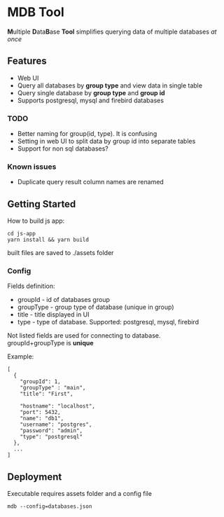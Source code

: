 # MDB Tool

**M**ultiple **D**ata**B**ase **Tool** simplifies querying data of multiple databases _at once_

## Features
- Web UI
- Query all databases by **group type** and view data in single table
- Query single database by **group type** and **group id**
- Supports postgresql, mysql and firebird databases
 
### TODO
- Better naming for group(id, type). It is confusing
- Setting in web UI to split data by group id into separate tables
- Support for non sql databases?
 
### Known issues
- Duplicate query result column names are renamed
 
## Getting Started

How to build js app:

```
cd js-app
yarn install && yarn build 
```

built files are saved to ./assets folder

### Config

Fields definition:
- groupId - id of databases group
- groupType - group type of database (unique in group)
- title - title displayed in UI
- type - type of database. Supported: postgresql, mysql, firebird

Not listed fields are used for connecting to database.  
groupId+groupType is **unique**

Example:
```
[
  {
    "groupId": 1,
    "groupType" : "main",
    "title": "First",
    
    "hostname": "localhost",
    "port": 5432,
    "name": "db1",
    "username": "postgres",
    "password": "admin",
    "type": "postgresql"
  },
  ...
]
```

## Deployment

Executable requires assets folder and a config file

``
mdb --config=databases.json
``